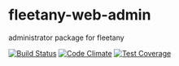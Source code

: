 # fleetany-web-admin
administrator package for fleetany

[![Build Status](https://travis-ci.org/alientronics/fleetany-web-admin.png?branch=master)](https://travis-ci.org/alientronics/fleetany-web-admin)
[![Code Climate](https://codeclimate.com/github/alientronics/fleetany-web-admin/badges/gpa.svg)](https://codeclimate.com/github/alientronics/fleetany-web-admin)
[![Test Coverage](https://codeclimate.com/github/alientronics/fleetany-web-admin/badges/coverage.svg)](https://codeclimate.com/github/alientronics/fleetany-web-admin/coverage)